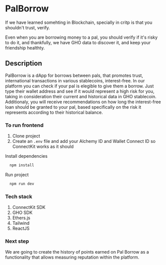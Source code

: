 # PalBorrow

If we have learned somehting in Blockchain, specially in critp is that you shouldn't trust, verify. 

Even when you are borrowing money to a pal, you should verify if it's risky to do it, and thankfully, we have GHO data to discover it, and keep your friendship healthty.


## Description

PalBorrow is a dApp for borrows between pals, that promotes trust, international transactions in various stablecoins, interest-free. In our platform you can check if your pal is elegible to give them a borrow. Just type their wallet address and see if it would represent a high risk for you, taking in consideration their current and historical data in GHO stablecoin. Additionaly, you will receive recommendations on how long the interest-free loan should be granted to your pal, based specifically on the risk it represents according to their historical balance.



### To run frontend
1. Clone project
2. Create an  ```.env``` file and add your Alchemy ID and Wallet Connect ID so ConnectKit works as it should

Install dependencies

```bash
  npm install
```
Run project

```bash
  npm run dev
```

### Tech stack
1. ConnectKit SDK
2. GHO SDK
3. Ethers.js
4. Tailwind
5. ReactJS

### Next step
We are going to create the history of points earned on Pal Borrow as a functionality that allows measuring reputation within the platform.
